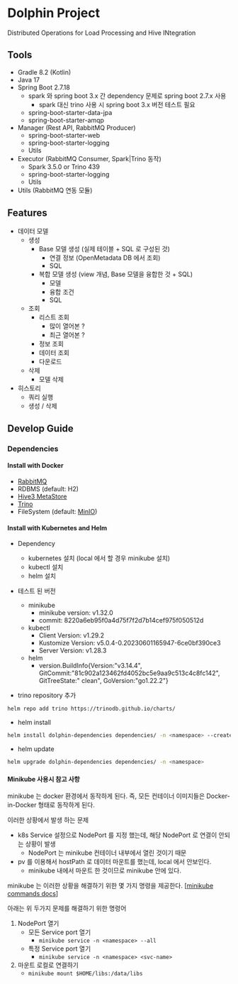 # Dolphin Project

Distributed Operations for Load Processing and Hive INtegration

## Tools

- Gradle 8.2 (Kotlin)
- Java 17
- Spring Boot 2.7.18
    - spark 와 spring boot 3.x 간 dependency 문제로 spring boot 2.7.x 사용
        - spark 대신 trino 사용 시 spring boot 3.x 버전 테스트 필요
    - spring-boot-starter-data-jpa
    - spring-boot-starter-amqp
- Manager (Rest API, RabbitMQ Producer)
    - spring-boot-starter-web
    - spring-boot-starter-logging
    - Utils
- Executor (RabbitMQ Consumer, Spark|Trino 동작)
    - Spark 3.5.0 or Trino 439
    - spring-boot-starter-logging
    - Utils
- Utils (RabbitMQ 연동 모듈)

## Features

- 데이터 모델
    - 생성
        - Base 모델 생성 (실제 테이블 + SQL 로 구성된 것)
            - 연결 정보 (OpenMetadata DB 에서 조회)
            - SQL
        - 복합 모델 생성 (view 개념, Base 모델을 융합한 것 + SQL)
            - 모델
            - 융합 조건
            - SQL
    - 조회
        - 리스트 조회
          - 많이 열어본 ?
          - 최근 열어본 ?
        - 정보 조회
        - 데이터 조회
        - 다운로드
    - 삭제
        - 모델 삭제
- 히스토리
    - 쿼리 실행
    - 생성 / 삭제

## Develop Guide

### Dependencies

#### Install with Docker

- [RabbitMQ](./docs/dependencies/RabbitMQ.md)
- RDBMS (default: H2)
- [Hive3 MetaStore](./docs/dependencies/Hive.md)
- [Trino](./docs/dependencies/Trino.md)
- FileSystem (default: [MinIO](./docs/dependencies/MinIO.md))

#### Install with Kubernetes and Helm

- Dependency
    - kubernetes 설치 (local 에서 할 경우 minikube 설치)
    - kubectl 설치
    - helm 설치
- 테스트 된 버전
    - minikube
        - minikube version: v1.32.0
        - commit: 8220a6eb95f0a4d75f7f2d7b14cef975f050512d
    - kubectl
        - Client Version: v1.29.2
        - Kustomize Version: v5.0.4-0.20230601165947-6ce0bf390ce3
        - Server Version: v1.28.3
    - helm
        - version.BuildInfo{Version:"v3.14.4", GitCommit:"81c902a123462fd4052bc5e9aa9c513c4c8fc142", GitTreeState:"
          clean", GoVersion:"go1.22.2"}

- trino repository 추가

```bash
helm repo add trino https://trinodb.github.io/charts/
```

- helm install

```bash
helm install dolphin-dependencies dependencies/ -n <namespace> --create-namespace 
```

- helm update

```bash
helm upgrade dolphin-dependencies dependencies/ -n <namespace>
```

#### Minikube 사용시 참고 사항

minikube 는 docker 환경에서 동작하게 된다. 즉, 모든 컨테이너 이미지들은 Docker-in-Docker 형태로 동작하게 된다.

이러한 상황에서 발생 하는 문제

- k8s Service 설정으로 NodePort 를 지정 했는데, 해당 NodePort 로 연결이 안되는 상황이 발생
    - NodePort 는 minikube 컨테이너 내부에서 열린 것이기 때문
- pv 를 이용해서 hostPath 로 데이터 마운트를 했는데, local 에서 안보인다.
    - minikube 내에서 마운트 한 것이므로 minikube 안에 있다.

minikube 는 이러한 상황을 해결하기 위한 몇 가지 명령을 제공한다. [[minikube commands docs](https://minikube.sigs.k8s.io/docs/commands/)]

아래는 위 두가지 문제를 해결하기 위한 명령어

1. NodePort 열기
    - 모든 Service port 열기
        - `minikube service -n <namespace> --all`
    - 특정 Service port 열기
        - `minikube service -n <namespace> <svc-name>`
2. 마운트 로컬로 연결하기
    - `minikube mount $HOME/libs:/data/libs`
